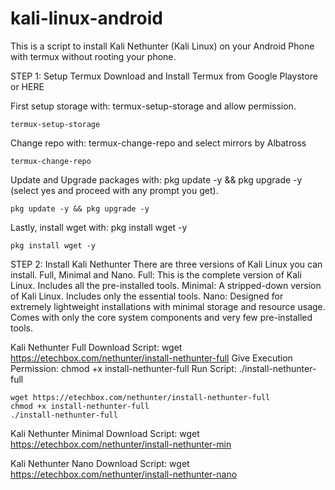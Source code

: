 # kali-linux-android



This is a script to install Kali Nethunter (Kali Linux) on your Android Phone with termux without rooting your phone.

STEP 1: Setup Termux
Download and Install Termux from Google Playstore or HERE

First setup storage with: termux-setup-storage and allow permission.

```
termux-setup-storage
```

Change repo with: termux-change-repo and select mirrors by Albatross

```
termux-change-repo 
```


Update and Upgrade packages with: pkg update -y && pkg upgrade -y (select yes and proceed with any prompt you get).

```
pkg update -y && pkg upgrade -y 
```


Lastly, install wget with: pkg install wget -y

```
pkg install wget -y
```

STEP 2: Install Kali Nethunter
There are three versions of Kali Linux you can install. Full, Minimal and Nano.
Full: This is the complete version of Kali Linux. Includes all the pre-installed tools.
Minimal: A stripped-down version of Kali Linux. Includes only the essential tools.
Nano: Designed for extremely lightweight installations with minimal storage and resource usage. Comes with only the core system components and very few pre-installed tools.

Kali Nethunter Full
Download Script: wget https://etechbox.com/nethunter/install-nethunter-full
Give Execution Permission: chmod +x install-nethunter-full
Run Script: ./install-nethunter-full

```
wget https://etechbox.com/nethunter/install-nethunter-full
chmod +x install-nethunter-full
./install-nethunter-full
```



Kali Nethunter Minimal
Download Script: wget https://etechbox.com/nethunter/install-nethunter-min

Kali Nethunter Nano
Download Script: wget https://etechbox.com/nethunter/install-nethunter-nano
